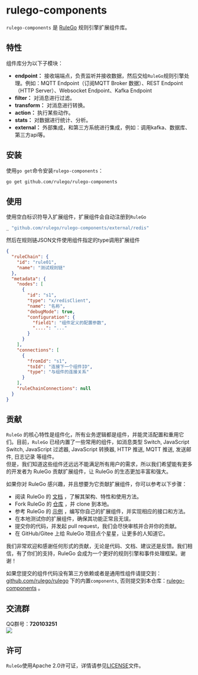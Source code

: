 # rulego-components

`rulego-components` 是 [RuleGo](https://github.com/rulego/rulego) 规则引擎扩展组件库。

## 特性
组件库分为以下子模块：
* **endpoint：** 接收端端点，负责监听并接收数据，然后交给`RuleGo`规则引擎处理。例如：MQTT Endpoint（订阅MQTT Broker 数据）、REST Endpoint（HTTP Server）、Websocket Endpoint、Kafka Endpoint
* **filter：** 对消息进行过滤。
* **transform：** 对消息进行转换。
* **action：** 执行某些动作。
* **stats：** 对数据进行统计、分析。
* **external：** 外部集成，和第三方系统进行集成，例如：调用kafka、数据库、第三方api等。

## 安装

使用`go get`命令安装`rulego-components`：

```bash
go get github.com/rulego/rulego-components
```

## 使用

使用空白标识符导入扩展组件，扩展组件会自动注册到`RuleGo`
```go
_ "github.com/rulego/rulego-components/external/redis"
```

然后在规则链JSON文件使用组件指定的type调用扩展组件
```json
{
  "ruleChain": {
    "id": "rule01",
    "name": "测试规则链"
  },
  "metadata": {
    "nodes": [
      {
        "id": "s1",
        "type": "x/redisClient",
        "name": "名称",
        "debugMode": true,
        "configuration": {
          "field1": "组件定义的配置参数",
          "....": "..."
        }
      }
    ],
    "connections": [
      {
        "fromId": "s1",
        "toId": "连接下一个组件ID",
        "type": "与组件的连接关系"
      }
    ],
    "ruleChainConnections": null
  }
}
```

## 贡献

`RuleGo` 的核心特性是组件化，所有业务逻辑都是组件，并能灵活配置和重用它们。目前，`RuleGo` 已经内置了一些常用的组件，如消息类型 Switch, JavaScript Switch, JavaScript 过滤器, JavaScript 转换器, HTTP 推送, MQTT 推送, 发送邮件, 日志记录 等组件。      
但是，我们知道这些组件还远远不能满足所有用户的需求，所以我们希望能有更多的开发者为 RuleGo 贡献扩展组件，让 RuleGo 的生态更加丰富和强大。     

如果你对 RuleGo 感兴趣，并且想要为它贡献扩展组件，你可以参考以下步骤：

- 阅读 RuleGo 的 [文档](https://rulego.cc) ，了解其架构、特性和使用方法。
- Fork RuleGo 的 [仓库](https://github.com/rulego/rulego) ，并 clone 到本地。
- 参考 RuleGo 的 [示例](https://github.com/rulego/rulego/tree/main/components) ，编写你自己的扩展组件，并实现相应的接口和方法。
- 在本地测试你的扩展组件，确保其功能正常且无误。
- 提交你的代码，并发起 pull request，我们会尽快审核并合并你的贡献。
- 在 GitHub/Gitee 上给 RuleGo 项目点个星星，让更多的人知道它。

我们非常欢迎和感谢任何形式的贡献，无论是代码、文档、建议还是反馈。我们相信，有了你们的支持，RuleGo 会成为一个更好的规则引擎和事件处理框架。谢谢！

如果您提交的组件代码没有第三方依赖或者是通用性组件请提交到：[github.com/rulego/rulego](https://github.com/rulego/rulego) 下的内置`components`,
否则提交到本仓库：[rulego-components](https://github.com/rulego/rulego-components) 。

## 交流群

QQ群号：**720103251**     
<img src="https://gitee.com/rulego/rulego/raw/main/doc/imgs/qq.png">

## 许可

`RuleGo`使用Apache 2.0许可证，详情请参见[LICENSE](LICENSE)文件。